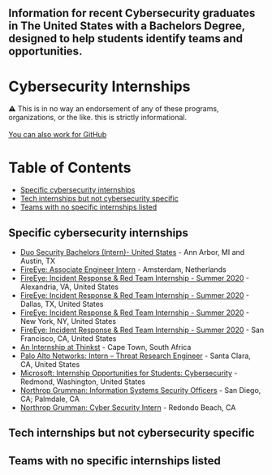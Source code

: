 ## Information for recent Cybersecurity graduates in The United States with a Bachelors Degree, designed to help students identify teams and opportunities. 

# Cybersecurity Internships
⚠️ This is in no way an endorsement of any of these programs, organizations, or the like. this is strictly informational.</b><br />
</b><br />[You can also work for GitHub](https://github.com/about/careers)

# Table of Contents
  * [Specific cybersecurity internships](#specific-cybersecurity-internships)
  * [Tech internships but not cybersecurity specific](#tech-internships-but-not-cybersecurity-specific)
  * [Teams with no specific internships listed](#teams-with-no-specific-internships-listed)

## Specific cybersecurity internships

* [Duo Security Bachelors (Intern)- United States](https://jobs.cisco.com/jobs/ProjectDetail/Duo-Security-Bachelors-Intern-United-States/1280168) - Ann Arbor, MI and Austin, TX
* [FireEye: Associate Engineer Intern](https://jobs.smartrecruiters.com/FireEyeInc1/743999691309770) - Amsterdam, Netherlands
* [FireEye: Incident Response & Red Team Internship - Summer 2020](https://jobs.smartrecruiters.com/FireEyeInc1/743999695065765) - Alexandria, VA, United States
* [FireEye: Incident Response & Red Team Internship - Summer 2020](https://jobs.smartrecruiters.com/FireEyeInc1/743999695063345) - Dallas, TX, United States
* [FireEye: Incident Response & Red Team Internship - Summer 2020](https://jobs.smartrecruiters.com/FireEyeInc1/743999695064547) - New York, NY, United States
* [FireEye: Incident Response & Red Team Internship - Summer 2020](https://jobs.smartrecruiters.com/FireEyeInc1/743999695063072) - San Francisco, CA, United States
* [An Internship at Thinkst](https://canary.tools/internship) - Cape Town, South Africa
* [Palo Alto Networks: Intern – Threat Research Engineer](https://jobs.paloaltonetworks.com/job/10148961/intern-threat-research-engineer-santa-clara-ca/) - Santa Clara, CA, United States
* [Microsoft: Internship Opportunities for Students: Cybersecurity](https://careers.microsoft.com/us/en/job/653146/Internship-Opportunities-for-Students-Cybersecurity) - Redmond, Washington, United States
* [Northrop Grumman: Information Systems Security Officers](https://northropgrumman.jobs/san-diego-ca/2020-intern-information-systems-security-officers-san-diego-ca-palmdale-ca/2B4A207ECFEB472FA97C02B0EB53F5E4/job/) - San Diego, CA; Palmdale, CA
* [Northrop Grumman: Cyber Security Intern](https://northropgrumman.jobs/redondo-beach-ca/2020-intern-cyber-security-redondo-beach-ca/2BF6FDD4D9D94CC3BA27C5A7AE4C563F/job/) - Redondo Beach, CA

## Tech internships but not cybersecurity specific

## Teams with no specific internships listed
